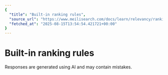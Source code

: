 ```yaml
---
{
  "title": "Built-in ranking rules",
  "source_url": "https://www.meilisearch.com/docs/learn/relevancy/ranking_rules",
  "fetched_at": "2025-08-15T13:54:54.421721+00:00"
}
---
```


# Built-in ranking rules

Responses are generated using AI and may contain mistakes.
